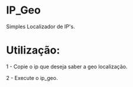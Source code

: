 # IP_Geo
Simples Localizador de IP's.

# Utilização:
<p>1 - Copie o ip que deseja saber a geo localização.</p>
<p>2 - Execute o ip_geo.</p>
